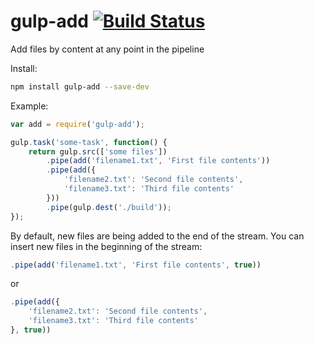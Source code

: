 # gulp-add [![Build Status](https://travis-ci.org/hoho/gulp-add.svg?branch=master)](https://travis-ci.org/hoho/gulp-add)

Add files by content at any point in the pipeline

Install:

```sh
npm install gulp-add --save-dev
```


Example:

```js
var add = require('gulp-add');

gulp.task('some-task', function() {
    return gulp.src(['some files'])
        .pipe(add('filename1.txt', 'First file contents'))
        .pipe(add({
            'filename2.txt': 'Second file contents',
            'filename3.txt': 'Third file contents'
        }))
        .pipe(gulp.dest('./build'));
});
```

By default, new files are being added to the end of the stream. You can insert
new files in the beginning of the stream:

```js
.pipe(add('filename1.txt', 'First file contents', true))
```

or

```js
.pipe(add({
    'filename2.txt': 'Second file contents',
    'filename3.txt': 'Third file contents'
}, true))
```
